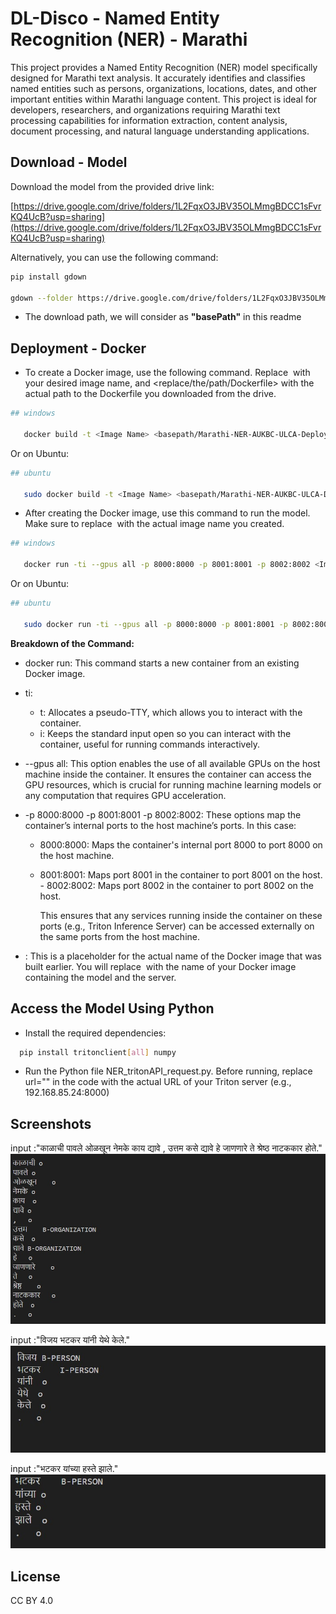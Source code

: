 # DL-Disco - Named Entity Recognition (NER) - Marathi

 This project provides a Named Entity Recognition (NER) model specifically designed for Marathi text analysis. It accurately identifies and classifies named entities such as persons, organizations, locations, dates, and other important entities within Marathi language content. This project is ideal for developers, researchers, and organizations requiring Marathi text processing capabilities for information extraction, content analysis, document processing, and natural language understanding applications.
   
## Download - Model

Download the model from the provided drive link: 

   [https://drive.google.com/drive/folders/1L2FqxO3JBV35OLMmgBDCC1sFvrKQ4UcB?usp=sharing](https://drive.google.com/drive/folders/1L2FqxO3JBV35OLMmgBDCC1sFvrKQ4UcB?usp=sharing)

Alternatively, you can use the following command:

```bash
pip install gdown

gdown --folder https://drive.google.com/drive/folders/1L2FqxO3JBV35OLMmgBDCC1sFvrKQ4UcB?usp=sharing

```
* The download path, we will consider as **"basePath"** in this readme

## Deployment - Docker  

* To create a Docker image, use the following command. Replace <Image Name> with your desired image name, and <replace/the/path/Dockerfile> with the actual path to the Dockerfile you downloaded from the drive.


```bash
## windows

   docker build -t <Image Name> <basepath/Marathi-NER-AUKBC-ULCA-Deploy/>
```
Or on Ubuntu:
```bash
## ubuntu

   sudo docker build -t <Image Name> <basepath/Marathi-NER-AUKBC-ULCA-Deploy/>
```

* After creating the Docker image, use this command to run the model. Make sure to replace <Image Name> with the actual image name you created.

```bash
## windows

   docker run -ti --gpus all -p 8000:8000 -p 8001:8001 -p 8002:8002 <Image Name>
```
Or on Ubuntu:
```bash
## ubuntu

   sudo docker run -ti --gpus all -p 8000:8000 -p 8001:8001 -p 8002:8002 <Image Name>
```
**Breakdown of the Command:**

- docker run: This command starts a new container from an existing Docker image.

- ti:

  - t: Allocates a pseudo-TTY, which allows you to interact with the container.
  - i: Keeps the standard input open so you can interact with the container, useful for running commands interactively.
- --gpus all: This option enables the use of all available GPUs on the host machine inside the container. It ensures the container can access the GPU resources, which is crucial for running machine learning models or any computation that requires GPU acceleration.

- -p 8000:8000 -p 8001:8001 -p 8002:8002: These options map the container’s internal ports to the host machine’s ports. In this case:

  - 8000:8000: Maps the container's internal port 8000 to port 8000 on the host machine.
  - 8001:8001: Maps port 8001 in the container to port 8001 on the host.  - 8002:8002: Maps port 8002 in the container to port 8002 on the host.

    This ensures that any services running inside the container on these ports (e.g., Triton Inference Server) can be accessed externally on the same ports from the host machine.

- <Image Name>: This is a placeholder for the actual name of the Docker image that was built earlier. You will replace <Image Name> with the name of your Docker image containing the model and the server.



## Access the Model Using Python 

* Install the required dependencies:

```bash
  pip install tritonclient[all] numpy
```

* Run the Python file NER_tritonAPI_request.py. Before running, replace url="<url of triton server>" in the code with the actual URL of your Triton server (e.g., 192.168.85.24:8000)




## Screenshots
input :"काळाची पावले ओळखून नेमके काय द्यावे , उत्तम कसे द्यावे हे जाणणारे ते श्रेष्ठ नाटककार होते."
<br>
![App Screenshot](https://github.com/dldiscomt/DL-DiscoNER-Marathi/blob/main/picture/marpicture-1.jpg?raw=true)
<br>

input :"विजय भटकर यांनी येथे केले."
<br>
![App Screenshot ](https://github.com/dldiscomt/DL-DiscoNER-Marathi/blob/main/picture/marpicture-2.jpg?raw=true)
<br>


input :"भटकर यांच्या हस्ते झाले."
<br>
![App Screenshot](https://github.com/dldiscomt/DL-DiscoNER-Marathi/blob/main/picture/marpicture-3.jpg?raw=true)
<br>


## License
CC BY 4.0 
